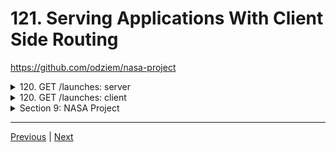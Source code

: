 # 121. Serving Applications With Client Side Routing

https://github.com/odziem/nasa-project

<details>
  <summary> 120. GET /launches: server </summary>

-   `server/src/models/launches.model.js` 
```
const launches = new Map();

const launch = {
    flightNumber: 100,
    mission: 'Kepler Exploration X',
    rocket: 'Explorer IS1',
    launchDate: new Date('December 27, 2030'),
    destination: 'Kepler-442 b',
    customer: ['ZTM', 'NASA'],
    upcoming: true,
    success: true
};

launches.set(launch.flightNumber, launch);

module.exports = {
    launches,
}
```

-   `server/src/app.js`
```
const path = require('path');
const express = require('express');
const cors = require('cors');
const morgan = require('morgan');

const planetsRouter = require('./routes/planets/planets.router');
const launchesRouter = require('./routes/launches/launches.router');

const app = express();

app.use(cors({
    origin: 'http://localhost:3000',
}));
app.use(morgan('combined'));

app.use(express.json());
app.use(express.static(path.join(__dirname, '..', 'public' )));

app.use(planetsRouter);
app.use(launchesRouter);
app.get('/', (req, res) => {
    res.sendFile(path.join(__dirname, '..', 'public', 'index.html'))
})

module.exports = app;
```

-   `server/src/routes/launches/launches.router.js`
```
const express = require('express');
const {
    getAllLaunches,
} = require('./launches.controller');

const launchesRouter = express.Router();

launchesRouter.get('/launches', getAllLaunches);

module.exports = launchesRouter;
```

-   `server/src/routes/launches/launches.controller.js`
```
const { launches } = require('../../models/launches.model');

function getAllLaunches(req, res) {
    return res.status(200).json(Array.from(launches.values()));
}

module.exports = {
    getAllLaunches,
}
```

- under project root run `npm run server`

<p align="center" >
    <img src="../imags/120_GET_launches.png" width="100%" > 
</p> 

- goto postman `GET http://localhost:8000/launches`

<p align="center" >
    <img src="../imags/120_GET_launches_2.png" width="100%" > 
</p> 

- goto postman `GET http://localhost:8000/planets`

<p align="center" >
    <img src="../imags/120_GET_launches_3.png" width="100%" > 
</p> 

</details>

<details>
  <summary> 120. GET /launches: client </summary>

-   `client/src/hooks/request.js`
```

```

- under project root run `npm run deploy`

- goto `http://localhost:8000/hsitory`

<p align="center" >
    <img src="../imags/120_GET_launches_4.png" width="100%" > 
</p> 


-   `server/src/app.js`  
```
// ...
app.get('/*', (req, res) => {
    res.sendFile(path.join(__dirname, '..', 'public', 'index.html'))
});
// ...
```
- goto `http://localhost:8000/hsitory` 

<p align="center" >
    <img src="../imags/120_GET_launches_5.png" width="100%" > 
</p> 

</details>

<details>
  <summary> Section 9: NASA Project </summary>

  - [Codebase: nasa-project](../src/9_nasa-project)

</details>



---

[Previous](./120_GET_launches.md) | [Next]()